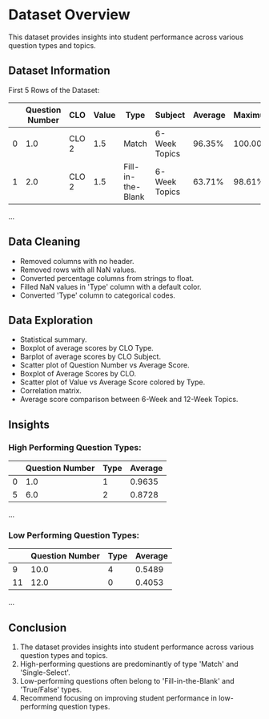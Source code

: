 # Dataset Overview

This dataset provides insights into student performance across various question types and topics.

## Dataset Information

First 5 Rows of the Dataset:

|   | Question Number | CLO   | Value | Type              | Subject           | Average | Maximum | Q3    | Median | Mode | Q1    | Minimum |
|---|-----------------|-------|-------|-------------------|-------------------|---------|---------|-------|--------|------|-------|---------|
| 0 | 1.0             | CLO 2 | 1.5   | Match             | 6-Week Topics     | 96.35%  | 100.00% | 100.00% | 100.00% | 100.00% | 100.00% | 52.78%  |
| 1 | 2.0             | CLO 2 | 1.5   | Fill-in-the-Blank | 6-Week Topics     | 63.71%  | 98.61%  | 82.99%  | 70.49%  | 68.06%  | 44.62%  | 15.28%  |
...

## Data Cleaning

- Removed columns with no header.
- Removed rows with all NaN values.
- Converted percentage columns from strings to float.
- Filled NaN values in 'Type' column with a default color.
- Converted 'Type' column to categorical codes.

## Data Exploration

- Statistical summary.
- Boxplot of average scores by CLO Type.
- Barplot of average scores by CLO Subject.
- Scatter plot of Question Number vs Average Score.
- Boxplot of Average Scores by CLO.
- Scatter plot of Value vs Average Score colored by Type.
- Correlation matrix.
- Average score comparison between 6-Week and 12-Week Topics.

## Insights

### High Performing Question Types:

|   | Question Number | Type  | Average |
|---|-----------------|-------|---------|
| 0 | 1.0             | 1     | 0.9635  |
| 5 | 6.0             | 2     | 0.8728  |
...

### Low Performing Question Types:

|   | Question Number | Type  | Average |
|---|-----------------|-------|---------|
| 9  | 10.0            | 4     | 0.5489  |
| 11 | 12.0            | 0     | 0.4053  |
...

## Conclusion

1. The dataset provides insights into student performance across various question types and topics.
2. High-performing questions are predominantly of type 'Match' and 'Single-Select'.
3. Low-performing questions often belong to 'Fill-in-the-Blank' and 'True/False' types.
4. Recommend focusing on improving student performance in low-performing question types.
